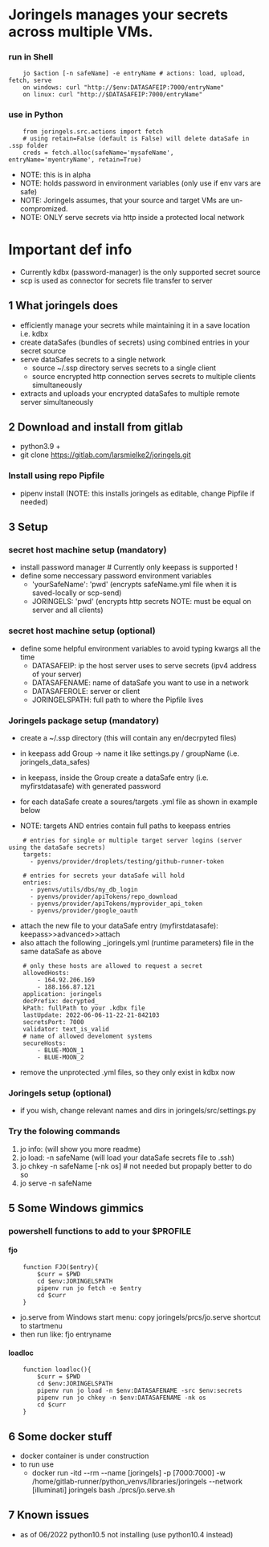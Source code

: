 # Joringels manages your secrets across multiple VMs.

### run in Shell
```
    jo $action [-n safeName] -e entryName # actions: load, upload, fetch, serve
    on windows: curl "http://$env:DATASAFEIP:7000/entryName"
    on linux: curl "http://$DATASAFEIP:7000/entryName"
```

### use in Python
```
    from joringels.src.actions import fetch
    # using retain=False (default is False) will delete dataSafe in .ssp folder
    creds = fetch.alloc(safeName='mysafeName', entryName='myentryName', retain=True)
```
- NOTE: this is in alpha
- NOTE: holds password in environment variables (only use if env vars are safe)
- NOTE: Joringels assumes, that your source and target VMs are un-compromized.
- NOTE: ONLY serve secrets via http inside a protected local network

# Important def info
- Currently kdbx (password-manager) is the only supported secret source
- scp is used as connector for secrets file transfer to server



## 1 What joringels does
- efficiently manage your secrets while maintaining it in a save location i.e. kdbx
- create dataSafes (bundles of secrets) using combined entries in your secret source
- serve dataSafes secrets to a single network
    - source ~/.ssp directory serves secrets to a single client
    - source encrypted http connection serves secrets to multiple clients simultaneously
- extracts and uploads your encrypted dataSafes to multiple remote server simultaneously

## 2 Download and install from gitlab
- python3.9 +
- git clone https://gitlab.com/larsmielke2/joringels.git

### Install using repo Pipfile
- pipenv install (NOTE: this installs joringels as editable, change Pipfile if needed)

## 3 Setup
### secret host machine setup (mandatory)
- install password manager # Currently only keepass is supported !
- define some neccessary password environment variables
    - 'yourSafeName': 'pwd' (encrypts safeName.yml file when it is saved-locally or scp-send)
    - JORINGELS: 'pwd' (encrypts http secrets NOTE: must be equal on server and all clients)

### secret host machine setup (optional)
- define some helpful environment variables to avoid typing kwargs all the time
    - DATASAFEIP: ip the host server uses to serve secrets (ipv4 address of your server)
    - DATASAFENAME: name of dataSafe you want to use in a network
    - DATASAFEROLE: server or client
    - JORINGELSPATH: full path to where the Pipfile lives


### Joringels package setup (mandatory)
- create a  \~/.ssp directory (this will contain any en/decrpyted files)
- in keepass add Group -> name it like settings.py / groupName (i.e. joringels_data_safes)
- in keepass, inside the Group create a dataSafe entry (i.e. myfirstdatasafe) with generated password

- for each dataSafe create a soures/targets .yml file as shown in example below
- NOTE: targets AND entries contain full paths to keepass entries
````
    # entries for single or multiple target server logins (server using the dataSafe secrets)
    targets:
      - pyenvs/provider/droplets/testing/github-runner-token
    
    # entries for secrets your dataSafe will hold
    entries:
      - pyenvs/utils/dbs/my_db_login
      - pyenvs/provider/apiTokens/repo_download
      - pyenvs/provider/apiTokens/myprovider_api_token
      - pyenvs/provider/google_oauth
````
- attach the new file to your dataSafe entry (myfirstdatasafe): keepass>>advanced>>attach
- also attach the following \_joringels.yml (runtime parameters) file in the same dataSafe as above
```
    # only these hosts are allowed to request a secret
    allowedHosts:
        - 164.92.206.169
        - 188.166.87.121
    application: joringels
    decPrefix: decrypted_
    kPath: fullPath to your .kdbx file
    lastUpdate: 2022-06-06-11-22-21-842103
    secretsPort: 7000
    validator: text_is_valid
    # name of allowed develoment systems
    secureHosts:
        - BLUE-MOON_1
        - BLUE-MOON_2
```
- remove the unprotected .yml files, so they only exist in kdbx now

### Joringels setup (optional)
- if you wish, change relevant names and dirs in joringels/src/settings.py


### Try the folowing commands
1. jo info: (will show you more readme)
2. jo load: -n safeName (will load your dataSafe secrets file to .ssh)
3. jo chkey -n safeName [-nk os] # not needed but propaply better to do so
4. jo serve -n safeName

## 5 Some Windows gimmics
### powershell functions to add to your $PROFILE
#### fjo
```
    function FJO($entry){
        $curr = $PWD
        cd $env:JORINGELSPATH
        pipenv run jo fetch -e $entry
        cd $curr
    }
```
- jo.serve from Windows start menu: copy joringels/prcs/jo.serve shortcut to startmenu
- then run like: fjo entryname

#### loadloc
```
    function loadloc(){
        $curr = $PWD
        cd $env:JORINGELSPATH
        pipenv run jo load -n $env:DATASAFENAME -src $env:secrets
        pipenv run jo chkey -n $env:DATASAFENAME -nk os
        cd $curr
    }
```

## 6 Some docker stuff
- docker container is under construction
- to run use
    - docker run -itd --rm --name [joringels] -p [7000:7000] -w /home/gitlab-runner/python_venvs/libraries/joringels --network [illuminati] joringels bash ./prcs/jo.serve.sh


## 7 Known issues
- as of 06/2022 python10.5 not installing (use python10.4 instead)
